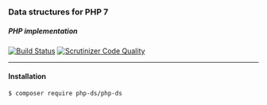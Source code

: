 ### Data structures for PHP 7
##### PHP implementation

[![Build Status](https://travis-ci.org/php-ds/polyfill.svg?branch=master)](https://travis-ci.org/php-ds/polyfill)
[![Scrutinizer Code Quality](https://img.shields.io/scrutinizer/g/php-ds/polyfill.svg)](https://scrutinizer-ci.com/g/php-ds/polyfill/?branch=master)

---

#### Installation

```bash
$ composer require php-ds/php-ds
```
